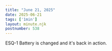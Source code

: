 ```yaml
---
title: "June 21, 2025"
date: 2025-06-21
tags: ['1min']
layout: minute.njk
postnumber: 538
---
```

ESQ-1 Battery is changed and it's back in action. 